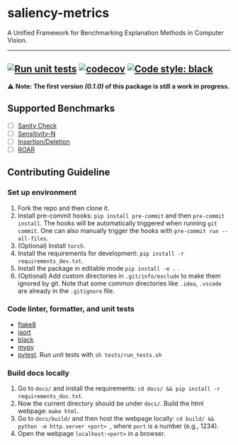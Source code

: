 # saliency-metrics
A Unified Framework for Benchmarking Explanation Methods in Computer Vision.

---
[![Run unit tests](https://github.com/sandylaker/saliancy-metrics/actions/workflows/unit-tests.yml/badge.svg)](https://github.com/sandylaker/saliancy-metrics/actions/workflows/unit-tests.yml)
[![codecov](https://codecov.io/gh/sandylaker/saliancy-metrics/branch/main/graph/badge.svg?token=ipPQ5VZivM)](https://codecov.io/gh/sandylaker/saliancy-metrics)
[![Code style: black](https://img.shields.io/badge/code%20style-black-000000.svg)](https://github.com/psf/black)
---

:warning: **Note: The first version _(0.1.0)_ of this package is still a work in progress.**



## Supported Benchmarks

* [ ] [Sanity Check](https://arxiv.org/abs/1810.03292)
* [ ] [Sensitivity-N](https://arxiv.org/abs/1711.06104)
* [ ] [Insertion/Deletion](https://arxiv.org/abs/1509.06321)
* [ ] [ROAR](https://arxiv.org/abs/1806.10758)

## Contributing Guideline

### Set up environment
1. Fork the repo and then clone it.
2. Install pre-commit hooks: `pip install pre-commit` and then `pre-commit install`. The hooks will be
automatically triggered when running `git commit`. One can also manually trigger the hooks with
`pre-commit run --all-files`.
3. (Optional) Install `torch`.
4. Install the requirements for development: `pip install -r requirements_dev.txt`.
5. Install the package in editable mode `pip install -e .` .
6. (Optional) Add custom directories in `.git/info/exclude` to make them ignored by git. Note that
some common directories like `.idea`, `.vscode` are already in the `.gitignore` file.

### Code linter, formatter, and unit tests
* [flake8](https://flake8.pycqa.org/en/latest/)
* [isort](https://pycqa.github.io/isort/)
* [black](https://black.readthedocs.io/en/stable/)
* [mypy](https://mypy.readthedocs.io/en/stable/)
* [pytest](https://docs.pytest.org/en/7.1.x/). Run unit tests with `sh tests/run_tests.sh`

### Build docs locally

1. Go to `docs/` and install the requirements: `cd docs/ && pip install -r requirements_doc.txt`.
2. Now the current directory should be under `docs/`. Build the html webpage: `make html`.
3. Go to `docs/build/` and then host the webpage locally: `cd build/ && python -m http.server <port> `, where `port` is a number (e.g., 1234).
4. Open the webpage `localhost:<port>` in a browser.
